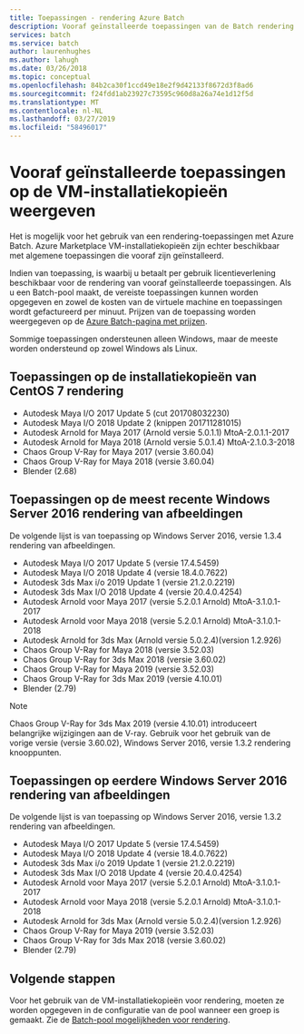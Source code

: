 ```yaml
---
title: Toepassingen - rendering Azure Batch
description: Vooraf geïnstalleerde toepassingen van de Batch rendering
services: batch
ms.service: batch
author: laurenhughes
ms.author: lahugh
ms.date: 03/26/2018
ms.topic: conceptual
ms.openlocfilehash: 84b2ca30f1ccd49e18e2f9d42133f8672d3f8ad6
ms.sourcegitcommit: f24fdd1ab23927c73595c960d8a26a74e1d12f5d
ms.translationtype: MT
ms.contentlocale: nl-NL
ms.lasthandoff: 03/27/2019
ms.locfileid: "58496017"
---
```

# <a name="pre-installed-applications-on-rendering-vm-images"></a>Vooraf geïnstalleerde toepassingen op de VM-installatiekopieën weergeven

Het is mogelijk voor het gebruik van een rendering-toepassingen met Azure Batch. Azure Marketplace VM-installatiekopieën zijn echter beschikbaar met algemene toepassingen die vooraf zijn geïnstalleerd.

Indien van toepassing, is waarbij u betaalt per gebruik licentieverlening beschikbaar voor de rendering van vooraf geïnstalleerde toepassingen. Als u een Batch-pool maakt, de vereiste toepassingen kunnen worden opgegeven en zowel de kosten van de virtuele machine en toepassingen wordt gefactureerd per minuut. Prijzen van de toepassing worden weergegeven op de [Azure Batch-pagina met prijzen](https://azure.microsoft.com/pricing/details/batch/#graphic-rendering).

Sommige toepassingen ondersteunen alleen Windows, maar de meeste worden ondersteund op zowel Windows als Linux.

## <a name="applications-on-centos-7-rendering-images"></a>Toepassingen op de installatiekopieën van CentOS 7 rendering

* Autodesk Maya I/O 2017 Update 5 (cut 201708032230)
* Autodesk Maya I/O 2018 Update 2 (knippen 201711281015)
* Autodesk Arnold for Maya 2017 (Arnold versie 5.0.1.1) MtoA-2.0.1.1-2017
* Autodesk Arnold for Maya 2018 (Arnold versie 5.0.1.4) MtoA-2.1.0.3-2018
* Chaos Group V-Ray for Maya 2017 (versie 3.60.04)
* Chaos Group V-Ray for Maya 2018 (versie 3.60.04)
* Blender (2.68)

## <a name="applications-on-latest-windows-server-2016-rendering-images"></a>Toepassingen op de meest recente Windows Server 2016 rendering van afbeeldingen

De volgende lijst is van toepassing op Windows Server 2016, versie 1.3.4 rendering van afbeeldingen.

* Autodesk Maya I/O 2017 Update 5 (versie 17.4.5459)
* Autodesk Maya I/O 2018 Update 4 (versie 18.4.0.7622)
* Autodesk 3ds Max i/o 2019 Update 1 (versie 21.2.0.2219)
* Autodesk 3ds Max I/O 2018 Update 4 (versie 20.4.0.4254)
* Autodesk Arnold voor Maya 2017 (versie 5.2.0.1 Arnold) MtoA-3.1.0.1-2017
* Autodesk Arnold voor Maya 2018 (versie 5.2.0.1 Arnold) MtoA-3.1.0.1-2018
* Autodesk Arnold for 3ds Max (Arnold versie 5.0.2.4)(version 1.2.926)
* Chaos Group V-Ray for Maya 2018 (versie 3.52.03)
* Chaos Group V-Ray for 3ds Max 2018 (versie 3.60.02)
* Chaos Group V-Ray for Maya 2019 (versie 3.52.03)
* Chaos Group V-Ray for 3ds Max 2019 (versie 4.10.01)
* Blender (2.79)

> [!NOTE]
> Chaos Group V-Ray for 3ds Max 2019 (versie 4.10.01) introduceert belangrijke wijzigingen aan de V-ray. Gebruik voor het gebruik van de vorige versie (versie 3.60.02), Windows Server 2016, versie 1.3.2 rendering knooppunten.

## <a name="applications-on-previous-windows-server-2016-rendering-images"></a>Toepassingen op eerdere Windows Server 2016 rendering van afbeeldingen

De volgende lijst is van toepassing op Windows Server 2016, versie 1.3.2 rendering van afbeeldingen.

* Autodesk Maya I/O 2017 Update 5 (versie 17.4.5459)
* Autodesk Maya I/O 2018 Update 4 (versie 18.4.0.7622)  
* Autodesk 3ds Max i/o 2019 Update 1 (versie 21.2.0.2219)
* Autodesk 3ds Max I/O 2018 Update 4 (versie 20.4.0.4254)
* Autodesk Arnold voor Maya 2017 (versie 5.2.0.1 Arnold) MtoA-3.1.0.1-2017
* Autodesk Arnold voor Maya 2018 (versie 5.2.0.1 Arnold) MtoA-3.1.0.1-2018
* Autodesk Arnold for 3ds Max (Arnold versie 5.0.2.4)(version 1.2.926)
* Chaos Group V-Ray for Maya 2019 (versie 3.52.03)
* Chaos Group V-Ray for 3ds Max 2018 (versie 3.60.02)
* Blender (2.79)

## <a name="next-steps"></a>Volgende stappen

Voor het gebruik van de VM-installatiekopieën voor rendering, moeten ze worden opgegeven in de configuratie van de pool wanneer een groep is gemaakt. Zie de [Batch-pool mogelijkheden voor rendering](https://docs.microsoft.com/azure/batch/batch-rendering-functionality#batch-pools).